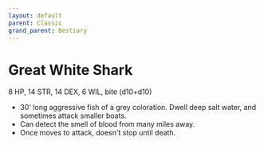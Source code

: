 ```yaml
---
layout: default
parent: Classic
grand_parent: Bestiary
---
```


# Great White Shark

8 HP, 14 STR, 14 DEX, 6 WIL, bite (d10+d10)

- 30' long aggressive fish of a grey coloration. Dwell deep salt water, and sometimes attack smaller boats.
- Can detect the smell of blood from many miles away.
- Once moves to attack, doesn't stop until death.
